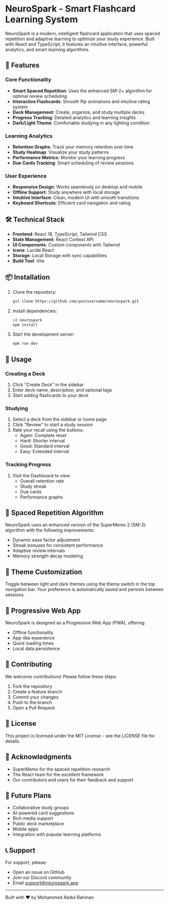 # NeuroSpark - Smart Flashcard Learning System

NeuroSpark is a modern, intelligent flashcard application that uses spaced repetition and adaptive learning to optimize your study experience. Built with React and TypeScript, it features an intuitive interface, powerful analytics, and smart learning algorithms.

## 🚀 Features

### Core Functionality
- **Smart Spaced Repetition**: Uses the enhanced SM-2+ algorithm for optimal review scheduling
- **Interactive Flashcards**: Smooth flip animations and intuitive rating system
- **Deck Management**: Create, organize, and study multiple decks
- **Progress Tracking**: Detailed analytics and learning insights
- **Dark/Light Theme**: Comfortable studying in any lighting condition

### Learning Analytics
- **Retention Graphs**: Track your memory retention over time
- **Study Heatmap**: Visualize your study patterns
- **Performance Metrics**: Monitor your learning progress
- **Due Cards Tracking**: Smart scheduling of review sessions

### User Experience
- **Responsive Design**: Works seamlessly on desktop and mobile
- **Offline Support**: Study anywhere with local storage
- **Intuitive Interface**: Clean, modern UI with smooth transitions
- **Keyboard Shortcuts**: Efficient card navigation and rating

## 🛠️ Technical Stack

- **Frontend**: React 18, TypeScript, Tailwind CSS
- **State Management**: React Context API
- **UI Components**: Custom components with Tailwind
- **Icons**: Lucide React
- **Storage**: Local Storage with sync capabilities
- **Build Tool**: Vite

## 📦 Installation

1. Clone the repository:
   ```bash
   git clone https://github.com/yourusername/neurospark.git
   ```

2. Install dependencies:
   ```bash
   cd neurospark
   npm install
   ```

3. Start the development server:
   ```bash
   npm run dev
   ```

## 🎯 Usage

### Creating a Deck
1. Click "Create Deck" in the sidebar
2. Enter deck name, description, and optional tags
3. Start adding flashcards to your deck

### Studying
1. Select a deck from the sidebar or home page
2. Click "Review" to start a study session
3. Rate your recall using the buttons:
   - Again: Complete reset
   - Hard: Shorter interval
   - Good: Standard interval
   - Easy: Extended interval

### Tracking Progress
1. Visit the Dashboard to view:
   - Overall retention rate
   - Study streak
   - Due cards
   - Performance graphs

## 🧠 Spaced Repetition Algorithm

NeuroSpark uses an enhanced version of the SuperMemo 2 (SM-2) algorithm with the following improvements:

- Dynamic ease factor adjustment
- Streak bonuses for consistent performance
- Adaptive review intervals
- Memory strength decay modeling

## 🎨 Theme Customization

Toggle between light and dark themes using the theme switch in the top navigation bar. Your preference is automatically saved and persists between sessions.

## 📱 Progressive Web App

NeuroSpark is designed as a Progressive Web App (PWA), offering:
- Offline functionality
- App-like experience
- Quick loading times
- Local data persistence

## 🤝 Contributing

We welcome contributions! Please follow these steps:

1. Fork the repository
2. Create a feature branch
3. Commit your changes
4. Push to the branch
5. Open a Pull Request

## 📄 License

This project is licensed under the MIT License - see the LICENSE file for details.

## 🙏 Acknowledgments

- SuperMemo for the spaced repetition research
- The React team for the excellent framework
- Our contributors and users for their feedback and support

## 🔮 Future Plans

- Collaborative study groups
- AI-powered card suggestions
- Rich media support
- Public deck marketplace
- Mobile apps
- Integration with popular learning platforms

## 📞 Support

For support, please:
- Open an issue on GitHub
- Join our Discord community
- Email support@neurospark.app

---

Built with ❤️ by Mohammed Abdul Rahman